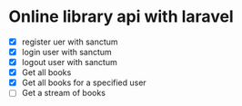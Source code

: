 # Online library api with laravel

- [x] register uer with sanctum
- [x] login user with sanctum
- [x] logout user with sanctum
- [x] Get all books
- [x] Get all books for a specified user
- [ ] Get a stream of books
